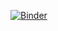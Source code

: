 [![Binder](https://mybinder.org/badge_logo.svg)](https://mybinder.org/v2/gh/staeiou/gptmini_audit_demo/HEAD?labpath=audit.ipynb)
